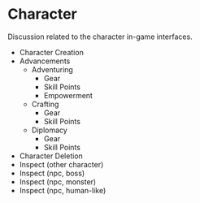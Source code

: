 # Character

Discussion related to the character in-game interfaces.

- Character Creation
- Advancements
  - Adventuring
    - Gear
    - Skill Points
    - Empowerment
  - Crafting
    - Gear
    - Skill Points
  - Diplomacy
    - Gear
    - Skill Points
- Character Deletion
- Inspect (other character)
- Inspect (npc, boss)
- Inspect (npc, monster)
- Inspect (npc, human-like)